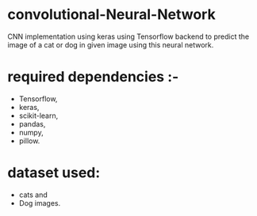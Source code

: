 # convolutional-Neural-Network
CNN implementation using keras using Tensorflow backend to predict the image of a cat or dog in given image using this neural network.

# required dependencies :-
- Tensorflow,
- keras,
- scikit-learn,
- pandas,
- numpy,
- pillow.
# dataset used:
- cats and 
- Dog images.
